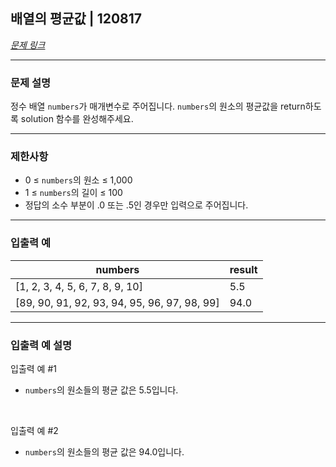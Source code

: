 ## 배열의 평균값 | 120817
[*문제 링크*](https://school.programmers.co.kr/learn/courses/30/lessons/120817 "배열의 평균값 문제 링크")
___

### 문제 설명
정수 배열 `numbers`가 매개변수로 주어집니다. `numbers`의 원소의 평균값을 return하도록 solution 함수를 완성해주세요.
___

### 제한사항
*   0 ≤ `numbers`의 원소 ≤ 1,000
*   1 ≤ `numbers`의 길이 ≤ 100
*   정답의 소수 부분이 .0 또는 .5인 경우만 입력으로 주어집니다.
___

### 입출력 예
numbers|result
---|---
[1, 2, 3, 4, 5, 6, 7, 8, 9, 10]|5.5
[89, 90, 91, 92, 93, 94, 95, 96, 97, 98, 99]|94.0
___

### 입출력 예 설명
입출력 예 #1
<br>
*  `numbers`의 원소들의 평균 값은 5.5입니다.

<br>

입출력 예 #2
<br>
*  `numbers`의 원소들의 평균 값은 94.0입니다.
